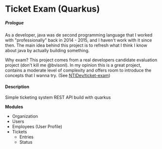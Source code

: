 # Ticket Exam (Quarkus)

##### Prologue
As a developer, java was de second programming language that I worked with "professionally" 
back in 2014 - 2015, and I haven't work with it since then. The main idea behind this project 
is to refresh what I think I know about java by actually building something.

Why exam?
This project comes from a real developers candidate evaluation project (don't kill me @bvisonl). 
In my opinion this is a great project, contains a moderate level of complexity and offers room
to introduce the concepts that I wanna try. (See [NTIDev/ticket-exam](https://github.com/ntidev/ticket-exam))

#### Description
Simple ticketing system REST API build with quarkus

**Modules**
 - Organization
 - Users
 - Employees (User Profile)
 - Tickets
    - Entries
    - Status  
